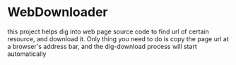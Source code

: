 # WebDownloader
this project helps dig into web page source code to find url of certain resource, and download it. Only thing you need to do is copy the page url at a browser's address bar, and the dig-download process will start automatically
